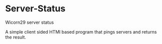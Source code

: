 # Server-Status
Wicorn29 server status

A simple client sided HTMl based program that pings servers and returns the result.
